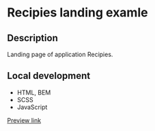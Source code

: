 # Recipies landing examle

## Description

Landing page of application Recipies. 

## Local development

* HTML, BEM
* SCSS
* JavaScript


[Preview link](https://romsmile.github.io/Test-Smart.UI/)
